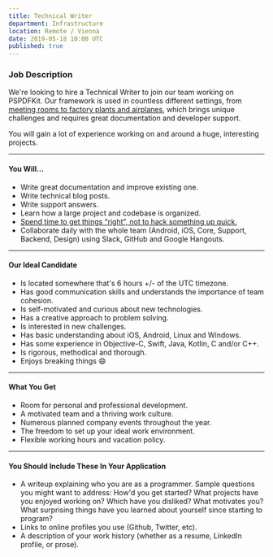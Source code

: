 ```yaml
---
title: Technical Writer
department: Infrastructure
location: Remote / Vienna
date: 2019-05-18 10:00 UTC
published: true
---
```


### Job Description

We're looking to hire a Technical Writer to join our team working on PSPDFKit. Our framework is used in countless different settings, from [meeting rooms to factory plants and airplanes](https://pspdfkit.com/references/), which brings unique challenges and requires great documentation and developer support.

 You will gain a lot of experience working on and around a huge, interesting projects.

* * *

#### You Will…

*   Write great documentation and improve existing one.
*   Write technical blog posts.
*   Write support answers.
*   Learn how a large project and codebase is organized.
*   [Spend time to get things “right”, not to hack something up quick.](/blog/2016/writing-good-bug-reports/)
*   Collaborate daily with the whole team (Android, iOS, Core, Support, Backend, Design) using Slack, GitHub and Google Hangouts.

* * *

#### Our Ideal Candidate

*   Is located somewhere that's 6 hours +/- of the UTC timezone.
*   Has good communication skills and understands the importance of team cohesion.
*   Is self-motivated and curious about new technologies.
*   Has a creative approach to problem solving.
*   Is interested in new challenges.
*   Has basic understanding about iOS, Android, Linux and Windows.
*   Has some experience in Objective-C, Swift, Java, Kotlin, C and/or C++.
*   Is rigorous, methodical and thorough.
*   Enjoys breaking things 😄

* * *

#### What You Get

*   Room for personal and professional development.
*   A motivated team and a thriving work culture.
*   Numerous planned company events throughout the year.
*   The freedom to set up your ideal work environment.
*   Flexible working hours and vacation policy.

* * *

#### You Should Include These In Your Application

*   A writeup explaining who you are as a programmer. Sample questions you might want to address: How'd you get started? What projects have you enjoyed working on? Which have you disliked? What motivates you? What surprising things have you learned about yourself since starting to program?
*   Links to online profiles you use (Github, Twitter, etc).
*   A description of your work history (whether as a resume, LinkedIn profile, or prose).
